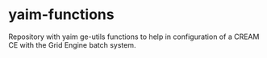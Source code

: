# yaim-functions

Repository with yaim ge-utils functions to help in configuration of a CREAM CE
with the Grid Engine batch system.
